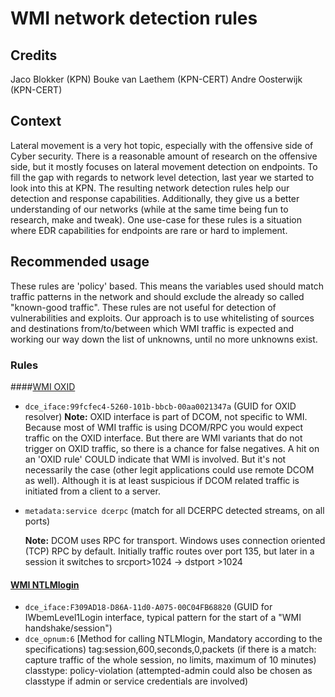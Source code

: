 # WMI network detection rules

## Credits
Jaco Blokker (KPN)
Bouke van Laethem (KPN-CERT)
Andre Oosterwijk (KPN-CERT)

## Context
Lateral movement is a very hot topic, especially with the offensive side of Cyber security. There is a reasonable amount of research on the offensive side, but it mostly focuses on lateral movement detection on endpoints. To fill the gap with regards to network level detection, last year we started to look into this at KPN. The resulting network detection rules help our detection and response capabilities. Additionally, they give us a better understanding of our networks (while at the same time being fun to research, make and tweak). One use-case for these rules is a situation where EDR capabilities for endpoints are rare or hard to implement.

## Recommended usage
These rules are 'policy' based. This means the variables used should match traffic patterns in the network and should exclude the already so called "known-good traffic". These rules are not useful for detection of vulnerabilities and exploits. Our approach is to use whitelisting of sources and destinations from/to/between which WMI traffic is expected and working our way down the list of unknowns, until no more unknowns exist.  

### Rules

####[WMI OXID](1.WMI_rule_OXID.txt)

 - `dce_iface:99fcfec4-5260-101b-bbcb-00aa0021347a`	(GUID for OXID resolver)
   **Note:** OXID interface is part of DCOM, not specific to WMI. Because most of WMI traffic is using DCOM/RPC you would expect traffic on the OXID interface.  But there are WMI variants that do not trigger on OXID traffic, so there is a chance for false negatives. A hit on an 'OXID rule' COULD indicate that WMI is involved. But it's not necessarily the case (other legit applications could use remote DCOM as well). Although it is at least suspicious if DCOM related traffic is initiated from a client to a server.

 - `metadata:service dcerpc`	(match for all DCERPC detected streams, on all ports) 

   **Note:** DCOM uses RPC for transport. Windows uses connection oriented (TCP) RPC by default. Initially traffic routes over port 135, but later in a session it switches to  srcport>1024 -> dstport >1024


#### [WMI NTLMlogin](2.WMI_rule_NTLMLogin.txt)

 - `dce_iface:F309AD18-D86A-11d0-A075-00C04FB68820`	(GUID for IWbemLevel1Login interface, typical pattern for the start of a "WMI handshake/session")
 - `dce_opnum:6`	[Method for calling NTLMlogin, Mandatory according to the specifications)
   tag:session,600,seconds,0,packets	(if there is a match: capture traffic of the whole session, no limits, maximum of 10 minutes)
   classtype: policy-violation	(attempted-admin could also be chosen as classtype if admin or service credentials are involved)
